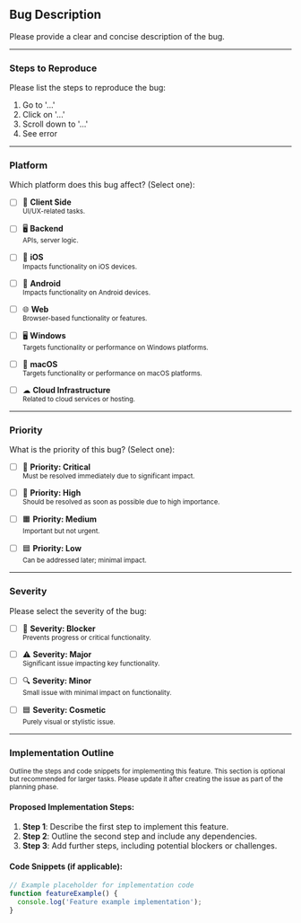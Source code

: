 ## Bug Description

Please provide a clear and concise description of the bug.

---

### Steps to Reproduce

Please list the steps to reproduce the bug:

1. Go to '...'
2. Click on '...'
3. Scroll down to '...'
4. See error

---

### Platform

Which platform does this bug affect? (Select one):

- [ ] 🎨 **Client Side**  
       <small>UI/UX-related tasks.</small>

- [ ] 🖥 **Backend**  
       <small>APIs, server logic.</small>

- [ ] 🍎 **iOS**  
       <small>Impacts functionality on iOS devices.</small>

- [ ] 🤖 **Android**  
       <small>Impacts functionality on Android devices.</small>

- [ ] 🌐 **Web**  
       <small>Browser-based functionality or features.</small>

- [ ] 🖥 **Windows**  
       <small>Targets functionality or performance on Windows platforms.</small>

- [ ] 🍏 **macOS**  
       <small>Targets functionality or performance on macOS platforms.</small>

- [ ] ☁ **Cloud Infrastructure**  
       <small>Related to cloud services or hosting.</small>

---

### Priority

What is the priority of this bug? (Select one):

- [ ] 🚨 **Priority: Critical**  
       <small>Must be resolved immediately due to significant impact.</small>

- [ ] 🚨 **Priority: High**  
       <small>Should be resolved as soon as possible due to high importance.</small>

- [ ] 🟧 **Priority: Medium**  
       <small>Important but not urgent.</small>

- [ ] 🟦 **Priority: Low**  
       <small>Can be addressed later; minimal impact.</small>

---

### Severity

Please select the severity of the bug:

- [ ] 🐞 **Severity: Blocker**  
       <small>Prevents progress or critical functionality.</small>

- [ ] ⚠ **Severity: Major**  
       <small>Significant issue impacting key functionality.</small>

- [ ] 🔍 **Severity: Minor**  
       <small>Small issue with minimal impact on functionality.</small>

- [ ] 🟦 **Severity: Cosmetic**  
       <small>Purely visual or stylistic issue.</small>

---

### Implementation Outline

<small>Outline the steps and code snippets for implementing this feature. This section is optional but recommended for larger tasks. Please update it after creating the issue as part of the planning phase.</small>

#### Proposed Implementation Steps:

1. **Step 1**: Describe the first step to implement this feature.
2. **Step 2**: Outline the second step and include any dependencies.
3. **Step 3**: Add further steps, including potential blockers or challenges.

#### Code Snippets (if applicable):

```javascript
// Example placeholder for implementation code
function featureExample() {
  console.log('Feature example implementation');
}
```
